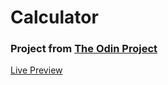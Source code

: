 # Calculator

### Project from [The Odin Project](https://www.theodinproject.com/)

[Live Preview](https://nnatalieh.github.io/odin-calculator/)